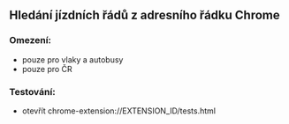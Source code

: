 ## Hledání jízdních řádů z adresního řádku Chrome

### Omezení:
  - pouze pro vlaky a autobusy
  - pouze pro ČR

### Testování:
  - otevřít chrome-extension://EXTENSION_ID/tests.html